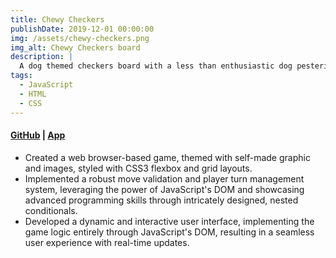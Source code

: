 ```yaml
---
title: Chewy Checkers
publishDate: 2019-12-01 00:00:00
img: /assets/chewy-checkers.png
img_alt: Chewy Checkers board
description: |
  A dog themed checkers board with a less than enthusiastic dog pestering you with dramatic comments throughout gameplay.
tags:
  - JavaScript
  - HTML
  - CSS
---
```

#### <a href="https://github.com/valenium/SEI-project1">GitHub</a> | <a href="https://valenium.github.io/SEI-project1/">App</a>
-	Created a web browser-based game, themed with self-made graphic and images, styled with CSS3 flexbox and grid layouts.
-	Implemented a robust move validation and player turn management system, leveraging the power of JavaScript's DOM and showcasing advanced programming skills through intricately designed, nested conditionals.
-	Developed a dynamic and interactive user interface, implementing the game logic entirely through JavaScript's DOM, resulting in a seamless user experience with real-time updates.
